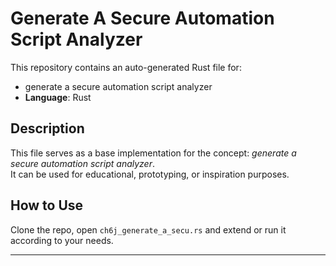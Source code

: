 # Generate A Secure Automation Script Analyzer

This repository contains an auto-generated Rust file for:

- generate a secure automation script analyzer
- **Language**: Rust

## Description

This file serves as a base implementation for the concept: *generate a secure automation script analyzer*.  
It can be used for educational, prototyping, or inspiration purposes.

## How to Use

Clone the repo, open `ch6j_generate_a_secu.rs` and extend or run it according to your needs.

---



